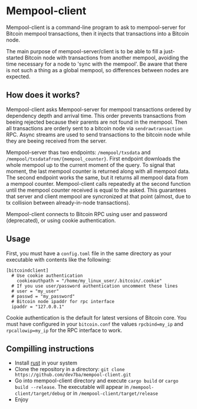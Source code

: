 Mempool-client
==============

Mempool-client is a command-line program to ask to mempool-server for Bitcoin mempool transactions, then it injects that transactions into a Bitcoin node.

The main purpose of mempool-server/client is to be able to fill a just-started Bitcoin node with transactions from another mempool, avoiding the time necessary for a node to 'sync with the mempool'. Be aware that there is not such a thing as a global mempool, so differences between nodes are expected.

How does it works?
------------------

Mempool-client asks Mempool-server for mempool transactions ordered by dependency depth and arrival time. This order prevents transactions from beeing rejected because their parents are not found in the mempool. Then all transactions are orderly sent to a bitcoin node via `sendrawtransaction` RPC. Async streams are used to send transactions to the bitcoin node while they are beeing received from the server.

Mempool-server thas two endpoints: `/mempool/txsdata` and `/mempool/txsdatafrom/{mempool_counter}`. First endpoint downloads the whole mempool up to the current moment of the query. To signal that moment, the last mempool counter is returned along with all mempool data. The second endpoint works the same, but it returns all mempool data from a mempool counter. Mempool-client calls repeatedly at the second function until the mempool counter received is equal to the asked. This guarantees that server and client mempool are syncronized at that point (almost, due to tx collision between already-in-node transactions).

Mempool-client connects to Bitcoin RPC using user and password (deprecated), or using cookie authentication.

Usage
-----

First, you must have a `config.toml` file in the same directory as your executable with contents like the following:
```
[bitcoindclient]
  # Use cookie authentication
 	cookieauthpath = "/home/my_linux_user/.bitcoin/.cookie"
  # If you use user/password authentication uncomment these lines
  # user = "my_user"
  # passwd = "my_password"
  # Bitcoin node ipaddr for rpc interface
  ipaddr = "127.0.0.1"
  ```
Cookie authentication is the default for latest versions of Bitcoin core. You must have configured in your `bitcoin.conf` the values `rpcbind=my_ip` and `rpcallowip=my_ip` for the RPC interface to work.

Compilling instructions
-----------------------

- Install [rust](https://rustup.rs/) in your system
- Clone the repository in a directory: `git clone https://github.com/dev7ba/mempool-client.git`
- Go into mempool-client directory and execute `cargo build` or `cargo build --release`. The executable will appear in `/mempool-client/target/debug` or in `/mempool-client/target/release`
- Enjoy
```
